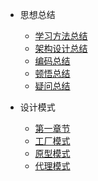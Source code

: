 
- 思想总结
    - [学习方法总结](infrastructure/学习方法总结.md)
    - [架构设计总结](infrastructure/架构设计思想总结.md)
    - [编码总结](infrastructure/编码总结.md)
    - [顿悟总结](infrastructure/顿悟总结.md)
    - [疑问总结](infrastructure/疑问总结.md)
  
- 设计模式
    - [第一章节](desgin-pattern/Java面试必备：手写单例模式.md)
    - [工厂模式](desgin-pattern/工厂模式超详解（代码示例）.md)
    - [原型模式](desgin-pattern/设计模式之原型模式.md)
    - [代理模式](desgin-pattern/设计模式之代理模式.md)

  
  
